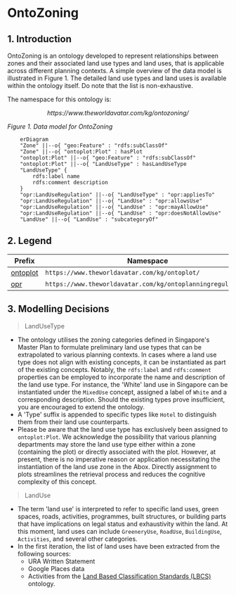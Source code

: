 # OntoZoning
## 1. Introduction
OntoZoning is an ontology developed to represent relationships between zones and their associated land use types and land uses, that is applicable across different planning contexts. A simple overview of the data model is illustrated in Figure 1. The detailed land use types and land uses is available within the ontology itself. Do note that the list is non-exhaustive.

The namespace for this ontology is:

<p align="center"><i>https://www.theworldavatar.com/kg/ontozoning/</i></p>

*Figure 1. Data model for OntoZoning*
```mermaid
    erDiagram 
    "Zone" ||--o{ "geo:Feature" : "rdfs:subClassOf"
    "Zone" ||--o{ "ontoplot:Plot" : hasPlot
    "ontoplot:Plot" ||--o{ "geo:Feature" : "rdfs:subClassOf"
    "ontoplot:Plot" ||--o{ "LandUseType" : hasLandUseType
    "LandUseType" {
        rdfs:label name
        rdfs:comment description
    }
    "opr:LandUseRegulation" ||--o{ "LandUseType" : "opr:appliesTo"
    "opr:LandUseRegulation" ||--o{ "LandUse" : "opr:allowsUse"
    "opr:LandUseRegulation" ||--o{ "LandUse" : "opr:mayAllowUse"
    "opr:LandUseRegulation" ||--o{ "LandUse" : "opr:doesNotAllowUse"
    "LandUse" ||--o{ "LandUse" : "subcategoryOf"
```

## 2. Legend
Prefix | Namespace
--- | ---
[ontoplot](https://github.com/cambridge-cares/TheWorldAvatar/tree/main/JPS_Ontology/ontology/ontoplot) | `https://www.theworldavatar.com/kg/ontoplot/`
[opr](https://github.com/cambridge-cares/TheWorldAvatar/tree/main/JPS_Ontology/ontology/ontoplanningregulation) | `https://www.theworldavatar.com/kg/ontoplanningregulation/`

## 3. Modelling Decisions
>LandUseType

- The ontology utilises the zoning categories defined in Singapore's Master Plan to formulate preliminary land use types that can be extrapolated to various planning contexts. In cases where a land use type does not align with existing concepts, it can be instantiated as part of the existing concepts. Notably, the `rdfs:label` and `rdfs:comment` properties can be employed to incorporate the name and description of the land use type. For instance, the 'White' land use in Singapore can be instantiated under the `MixedUse` concept, assigned a label of `White` and a corresponding description. Should the existing types prove insufficient, you are encouraged to extend the ontology. 
- A 'Type' suffix is appended to specific types like `Hotel` to distinguish them from their land use counterparts.
- Please be aware that the land use type has exclusively been assigned to `ontoplot:Plot`. We acknowledge the possibility that various planning departments may store the land use type either within a zone (containing the plot) or directly associated with the plot. However, at present, there is no imperative reason or application necessitating the instantiation of the land use zone in the Abox. Directly assignment to plots streamlines the retrieval process and reduces the cognitive complexity of this concept.

>LandUse

- The term 'land use' is interpreted to refer to specific land uses, green spaces, roads, activities, programmes, built structures, or building parts that have implications on legal status and exhaustivity within the land. At this moment, land uses can include `GreeneryUse`, `RoadUse`, `BuildingUse`, `Activities`, and several other categories. 
- In the first iteration, the list of land uses have been extracted from the following sources:
    - URA Written Statement
    - Google Places data
    - Activities from the [Land Based Classification Standards (LBCS)](https://enterpriseintegrationlab.github.io/icity/LBCSv2/doc/index-en.html) ontology.